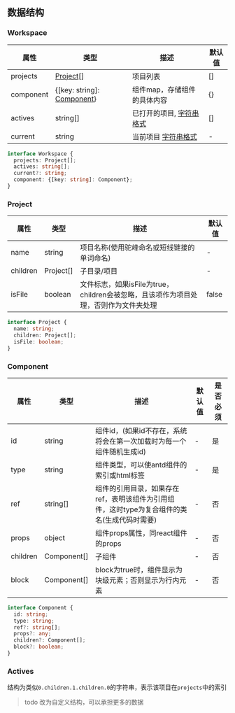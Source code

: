 ## 数据结构

### Workspace
| 属性 | 类型 | 描述 | 默认值 |
| ---- | ---- | ---- | ---- |
| projects | [Project](#Project)[] | 项目列表 | [] |
| component | {[key: string]: [Component](#Component)} | 组件map，存储组件的具体内容 | {} |
| actives | string[] | 已打开的项目, [字符串格式](#Actives) | [] |
| current | string | 当前项目 [字符串格式](#Actives) | - |

```ts
interface Workspace {
  projects: Project[];
  actives: string[];
  current?: string;
  component: {[key: string]: Component};
}
```

### Project
| 属性 | 类型 | 描述 | 默认值 |
| ---- | ---- | ---- | ---- |
| name | string | 项目名称(使用驼峰命名或短线链接的单词命名) | - |
| children | Project[] | 子目录/项目 | - |
| isFile | boolean | 文件标志，如果isFile为true，children会被忽略，且该项作为项目处理，否则作为文件夹处理 | false |

```ts
interface Project {
  name: string;
  children: Project[];
  isFile: boolean;
}
```

### Component
| 属性 | 类型 | 描述 | 默认值 | 是否必须 |
| ---- | ---- | ---- | ---- | ---- |
| id | string | 组件id，(如果id不存在，系统将会在第一次加载时为每一个组件随机生成id) | - | 是 |
| type | string | 组件类型，可以使antd组件的索引或html标签 | - | 是 |
| ref | string[] | 组件的引用目录，如果存在ref，表明该组件为引用组件，这时type为复合组件的类名(生成代码时需要) | - | 否 |
| props | object | 组件props属性，同react组件的props | - | 否 |
| children | Component[] | 子组件 | - | 否 |
| block | Component[] | block为true时，组件显示为块级元素；否则显示为行内元素 | - | 否 |

```ts
interface Component {
  id: string;
  type: string;
  ref?: string[];
  props?: any;
  children?: Component[];
  block?: boolean;
}
```

### Actives

结构为类似`0.children.1.children.0`的字符串，表示该项目在`projects`中的索引

> todo 改为自定义结构，可以承担更多的数据